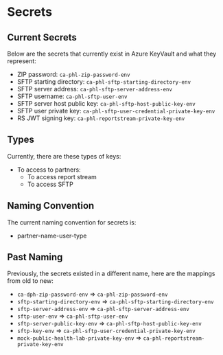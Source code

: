 # Secrets

## Current Secrets

Below are the secrets that currently exist in Azure KeyVault and what they represent:

- ZIP password: `ca-phl-zip-password-env`
- SFTP starting directory: `ca-phl-sftp-starting-directory-env`
- SFTP server address: `ca-phl-sftp-server-address-env`
- SFTP username: `ca-phl-sftp-user-env`
- SFTP server host public key: `ca-phl-sftp-host-public-key-env`
- SFTP user private key: `ca-phl-sftp-user-credential-private-key-env`
- RS JWT signing key: `ca-phl-reportstream-private-key-env`

## Types

Currently, there are these types of keys:

- To access to partners:
  - To access report stream
  - To access SFTP

## Naming Convention

The current naming convention for secrets is:

- partner-name-user-type

## Past Naming

Previously, the secrets existed in a different name, here are the mappings from old to new:

- `ca-dph-zip-password-env` => `ca-phl-zip-password-env`
- `sftp-starting-directory-env` => `ca-phl-sftp-starting-directory-env`
- `sftp-server-address-env` => `ca-phl-sftp-server-address-env`
- `sftp-user-env` => `ca-phl-sftp-user-env`
- `sftp-server-public-key-env` => `ca-phl-sftp-host-public-key-env`
- `sftp-key-env` => `ca-phl-sftp-user-credential-private-key-env`
- `mock-public-health-lab-private-key-env` => `ca-phl-reportstream-private-key-env`

